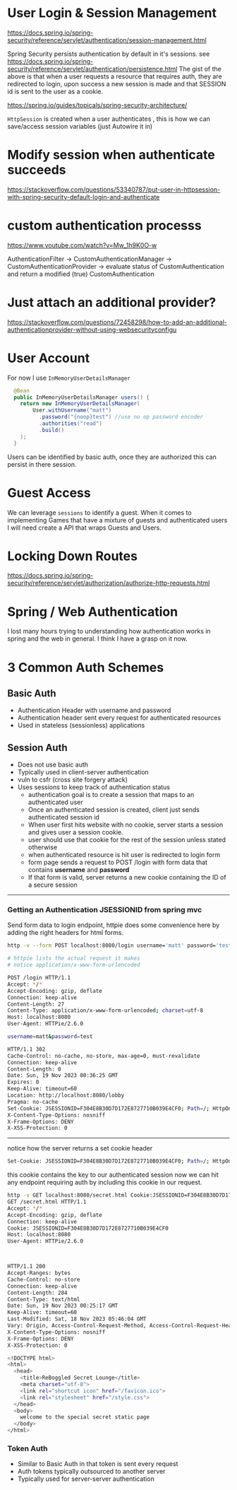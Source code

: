 # User Login & Session Management

https://docs.spring.io/spring-security/reference/servlet/authentication/session-management.html

Spring Security persists authentication by default in it's sessions.
see https://docs.spring.io/spring-security/reference/servlet/authentication/persistence.html
The gist of the above is that when a user requests a resource that requires
auth, they are redirected to login, upon success a new session is made
and that SESSION id is sent to the user as a cookie.

https://spring.io/guides/topicals/spring-security-architecture/

`HttpSession` is created when a user authenticates , this is how we 
can save/access session variables (just Autowire it in)

# Modify session when authenticate succeeds

https://stackoverflow.com/questions/53340787/put-user-in-httpsession-with-spring-security-default-login-and-authenticate

# custom authentication processs

https://www.youtube.com/watch?v=Mw_1h9K0O-w

AuthenticationFilter -> 
    CustomAuthenticationManager ->
        CustomAuthenticationProvider ->
            evaluate status of CustomAuthentication
            and return a modified (true) CustomAuthentication

# Just attach an additional provider?

https://stackoverflow.com/questions/72458298/how-to-add-an-additional-authenticationprovider-without-using-websecurityconfigu

# User Account

For now I use `InMemoryUserDetailsManager`

```java 
  @Bean
  public InMemoryUserDetailsManager users() {
    return new InMemoryUserDetailsManager(
        User.withUsername("matt")
          .password("{noop}test") //use no op password encoder
          .authorities("read")
          .build()
    );
  }
```

Users can be identified by basic auth, once they are authorized
this can persist in there session.

# Guest Access

We can leverage `sessions` to identify a guest.
When it comes to implementing Games that have a mixture of guests and
authenticated users I will need create a API that wraps Guests and Users.

# Locking Down Routes

https://docs.spring.io/spring-security/reference/servlet/authorization/authorize-http-requests.html

# Spring / Web Authentication


I lost many hours trying to understanding how authentication works in spring
and the web in general. I think I have a grasp on it now.

# 3 Common Auth Schemes

## Basic Auth
- Authentication Header with username and password
- Authentication header sent every request for authenticated resources
- Used in stateless (sessionless) applications


## Session Auth
- Does not use basic auth
- Typically used in client-server authentication
- vuln to csfr (cross site forgery attack)
- Uses sessions to keep track of authentication status
    - authentication goal is to create a session that maps to an authenticated 
        user
    - Once an authenticated session is created, client just sends authenticated
        session id
    - When user first hits website with no cookie, server starts a session
        and gives user a session cookie.
    - user should use that cookie for the rest of the session unless stated
        otherwise
    - when authenticated resource is hit user is redirected to login form
    - form page sends a request to POST /login with form data
        that contains **username** and **password**
    - If that form is valid, server returns a new cookie containing the ID
        of a secure session
---

### Getting an Authentication JSESSIONID from spring mvc

Send form data to login endpoint, httpie does some convenience here
by adding the right headers for html forms.

```bash
http -v --form POST localhost:8080/login username='matt' password='test' 

# httpie lists the actual request it makes
# notice application/x-www-form-urlencoded 

POST /login HTTP/1.1
Accept: */*
Accept-Encoding: gzip, deflate
Connection: keep-alive
Content-Length: 27
Content-Type: application/x-www-form-urlencoded; charset=utf-8
Host: localhost:8080
User-Agent: HTTPie/2.6.0

username=matt&password=test

HTTP/1.1 302
Cache-Control: no-cache, no-store, max-age=0, must-revalidate
Connection: keep-alive
Content-Length: 0
Date: Sun, 19 Nov 2023 00:36:25 GMT
Expires: 0
Keep-Alive: timeout=60
Location: http://localhost:8080/lobby
Pragma: no-cache
Set-Cookie: JSESSIONID=F304E8B30D7D172E8727710B039E4CF0; Path=/; HttpOnly
X-Content-Type-Options: nosniff
X-Frame-Options: DENY
X-XSS-Protection: 0
```
---

notice how the server returns a set cookie header

```bash
Set-Cookie: JSESSIONID=F304E8B30D7D172E8727710B039E4CF0; Path=/; HttpOnly
```
this cookie contains the key to our authenticated session
now we can hit any endpoint requiring auth by including this cookie in our 
request.

```bash
http -v GET localhost:8080/secret.html Cookie:JSESSIONID=F304E8B30D7D172E8727710B039E4CF0
GET /secret.html HTTP/1.1
Accept: */*
Accept-Encoding: gzip, deflate
Connection: keep-alive
Cookie: JSESSIONID=F304E8B30D7D172E8727710B039E4CF0
Host: localhost:8080
User-Agent: HTTPie/2.6.0



HTTP/1.1 200
Accept-Ranges: bytes
Cache-Control: no-store
Connection: keep-alive
Content-Length: 284
Content-Type: text/html
Date: Sun, 19 Nov 2023 00:25:17 GMT
Keep-Alive: timeout=60
Last-Modified: Sat, 18 Nov 2023 05:46:04 GMT
Vary: Origin, Access-Control-Request-Method, Access-Control-Request-Headers
X-Content-Type-Options: nosniff
X-Frame-Options: DENY
X-XSS-Protection: 0

<!DOCTYPE html>
<html>
  <head>
    <title>ReBoggled Secret Lounge</title>
    <meta charset="utf-8">
    <link rel="shortcut icon" href="/favicon.ico">
    <link rel="stylesheet" href="/style.css">
  </head>
  <body>
    welcome to the special secret static page
  </body>
</html>

```

### Token Auth
- Similar to Basic Auth in that token is sent every request
- Auth tokens typically outsourced to another server
- Typically used for server-server authentication

